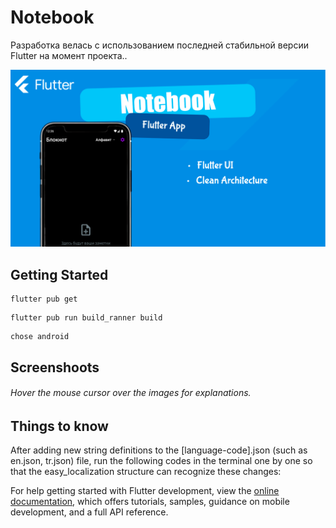 # Notebook
<p>Разработка велась с использованием последней стабильной версии Flutter на момент проекта..</p>

![Notebook](https://github.com/W1nterK/Notebook/blob/main/publication/preview1.png)

## Getting Started

```
flutter pub get
```


```
flutter pub run build_ranner build
```

```
chose android
```
## Screenshoots
###### Hover the mouse cursor over the images for explanations.

## Things to know
<p>After adding new string definitions to the [language-code].json (such as en.json, tr.json) file, run the following codes in the terminal one by one so that the easy_localization structure can recognize these changes:</p>

For help getting started with Flutter development, view the
[online documentation](https://docs.flutter.dev/), which offers tutorials,
samples, guidance on mobile development, and a full API reference.
